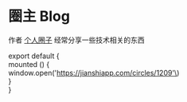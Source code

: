 # 圈主 Blog

作者 [个人圈子](https://jianshiapp.com/circles/1209) 经常分享一些技术相关的东西

  
export default {  
  mounted \(\) {  
    window.open\('https://jianshiapp.com/circles/1209'\)  
  }  
}  


